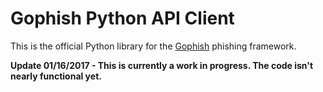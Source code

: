 # Gophish Python API Client

This is the official Python library for the [Gophish](https://getgophish.com) phishing framework.

**Update 01/16/2017 - This is currently a work in progress. The code isn't nearly functional yet.**
